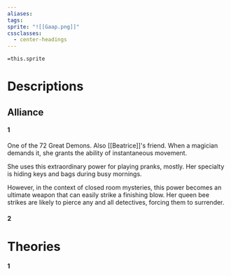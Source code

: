 ```yaml
---
aliases: 
tags: 
sprite: "![[Gaap.png]]"
cssclasses:
  - center-headings
---
```


`=this.sprite`
# Descriptions


## Alliance
#### 1
One of the 72 Great Demons. Also [[Beatrice]]'s friend. When a magician demands it, she grants the ability of instantaneous movement.

She uses this extraordinary power for playing pranks, mostly. Her specialty is hiding keys and bags during busy mornings.

However, in the context of closed room mysteries, this power becomes an ultimate weapon that can easily strike a finishing blow. Her queen bee strikes are likely to pierce any and all detectives, forcing them to surrender.

#### 2
# Theories
#### 1